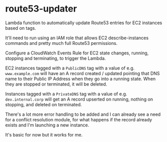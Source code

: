# route53-updater
Lambda function to automatically update Route53 entries for EC2 instances based on tags.

It'll need to run using an IAM role that allows EC2 describe-instances commands and pretty much full Route53 permissions.

Configure a CloudWatch Events Rule for EC2 state changes, running, stopping and terminating, to trigger the Lambda.

EC2 instances tagged with a `PublicDNS` tag with a value of e.g. `www.example.com` will have an A record created / updated pointing that DNS name to their Public IP Address when they go into a running state. When they are stopped or terminated, it will be deleted.

Instances tagged with a `PrivateDNS` tag with a value of e.g. `dev.internal.corp` will get an A record upserted on running, nothing on stopping, and deleted on terminated.

There's a lot more error handling to be added and I can already see a need for a conflict resolution module, for what happens if the record already exists and I'm launching a new instance.

It's basic for now but it works for me.
